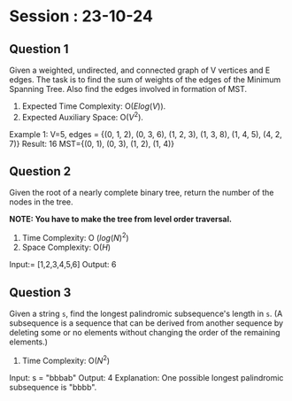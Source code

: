 # Session : 23-10-24

## Question 1

Given a weighted, undirected, and connected graph of V vertices and E edges. The task is to find the sum of weights of the edges of the Minimum Spanning Tree. Also find the edges involved in formation of MST.

1. Expected Time Complexity: O($Elog(V)$).
2. Expected Auxiliary Space: O($V^2$).

Example 1:
V=5, edges = {(0, 1, 2), (0, 3, 6), (1, 2, 3), (1, 3, 8), (1, 4, 5), (4, 2, 7)}
Result: 16 MST={(0, 1), (0, 3), (1, 2), (1, 4)}

## Question 2 

Given the root of a nearly complete binary tree, return the number of the nodes in the tree.

**NOTE: You have to make the tree from level order traversal.**

1. Time Complexity: O ($log(N)^2$)
2. Space Complexity: O($H$)

Input:= [1,2,3,4,5,6] 
Output: 6

## Question 3 
Given a string `s`, find the longest palindromic subsequence's length in `s`. 
(A subsequence is a sequence that can be derived from another sequence by deleting some or no elements without changing the order of the remaining elements.)

1. Time Complexity: O($N^2$)

Input: s = "bbbab" 
Output: 4
Explanation: One possible longest palindromic subsequence is "bbbb".